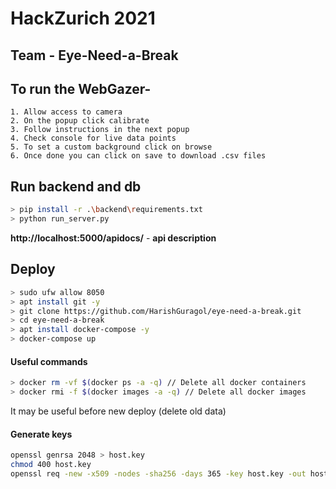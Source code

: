 # HackZurich 2021

## Team - Eye-Need-a-Break


## To run the WebGazer-
```
1. Allow access to camera
2. On the popup click calibrate
3. Follow instructions in the next popup
4. Check console for live data points
5. To set a custom background click on browse
6. Once done you can click on save to download .csv files
```

## Run backend and db

```bash
> pip install -r .\backend\requirements.txt
> python run_server.py
```

**http://localhost:5000/apidocs/** - **api description**


## Deploy

```bash
> sudo ufw allow 8050
> apt install git -y
> git clone https://github.com/HarishGuragol/eye-need-a-break.git
> cd eye-need-a-break
> apt install docker-compose -y
> docker-compose up
```

#### Useful commands
```bash
> docker rm -vf $(docker ps -a -q) // Delete all docker containers
> docker rmi -f $(docker images -a -q) // Delete all docker images
```
It may be useful before new deploy (delete old data)

#### Generate keys
```bash
openssl genrsa 2048 > host.key
chmod 400 host.key
openssl req -new -x509 -nodes -sha256 -days 365 -key host.key -out host.cert
```
